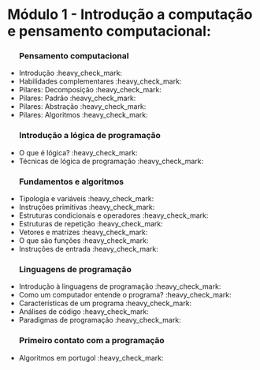 # Módulo 1 - Introdução a computação e pensamento computacional:

<ul>
  <h3>Pensamento computacional</h3>
  <li>Introdução :heavy_check_mark:</li>
  <li>Habilidades complementares :heavy_check_mark:</li>
  <li>Pilares: Decomposição :heavy_check_mark:</li>
  <li>Pilares: Padrão :heavy_check_mark: </li>
  <li>Pilares: Abstração :heavy_check_mark: </li>
  <li>Pilares: Algoritmos :heavy_check_mark:</li>
</ul>

<ul>
  <h3>Introdução a lógica de programação</h3>
  <li>O que é lógica? :heavy_check_mark:</li>
  <li>Técnicas de lógica de programação :heavy_check_mark:</li>
</ul>

<ul>
  <h3>Fundamentos e algoritmos</h3>
  <li>Tipologia e variáveis :heavy_check_mark:</li>
  <li>Instruções primitivas :heavy_check_mark:</li>
  <li>Estruturas condicionais e operadores :heavy_check_mark:</li>
  <li>Estruturas de repetição :heavy_check_mark: </li>
  <li>Vetores e matrizes :heavy_check_mark: </li>
  <li>O que são funções :heavy_check_mark:</li>
  <li>Instruções de entrada :heavy_check_mark:</li>
</ul>

<ul>
  <h3>Linguagens de programação</h3>
  <li>Introdução à linguagens de programação :heavy_check_mark:</li>
  <li>Como um computador entende o programa? :heavy_check_mark:</li>
  <li>Características de um programa :heavy_check_mark:</li>
  <li>Análises de código :heavy_check_mark: </li>
  <li>Paradigmas de programação :heavy_check_mark: </li>
</ul>

<ul>
  <h3>Primeiro contato com a programação</h3>
  <li>Algoritmos em portugol :heavy_check_mark:</li>
</ul>
